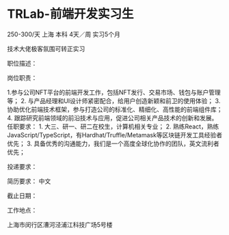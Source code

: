 # TRLab-前端开发实习生

250-300/天 上海 本科 4天／周 实习5个月

技术大佬极客氛围可转正实习

职位描述：

岗位职责：  

1.参与公司NFT平台的前端开发工作，包括NFT发行、交易市场、钱包与账户管理等；  2. 与产品经理和UI设计师紧密配合，给用户创造新颖和前卫的使用体验；  3. 协助优化前端技术框架，参与打造公司的标准化、精细化、高性能的前端组件库；  4. 跟踪研究前端领域的前沿技术与应用，促进公司相关产品技术的创新和发展。  任职要求：  1. 大三、研一、研二在校生，计算机相关专业；  2. 熟练React，熟练JavaScript/TypeScript，有Hardhat/Truffle/Metamask等区块链开发工具经验者优先；  3. 具备优秀的沟通能力，我们是一个高度全球化协作的团队，英文流利者优先；

投递要求：

简历要求： 中文

截止日期：

工作地点：

上海市闵行区漕河泾浦江科技广场5号楼